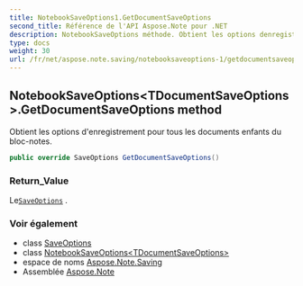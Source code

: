 ```yaml
---
title: NotebookSaveOptions1.GetDocumentSaveOptions
second_title: Référence de l'API Aspose.Note pour .NET
description: NotebookSaveOptions méthode. Obtient les options denregistrement pour tous les documents enfants du blocnotes.
type: docs
weight: 30
url: /fr/net/aspose.note.saving/notebooksaveoptions-1/getdocumentsaveoptions/
---
```

## NotebookSaveOptions&lt;TDocumentSaveOptions&gt;.GetDocumentSaveOptions method

Obtient les options d'enregistrement pour tous les documents enfants du bloc-notes.

```csharp
public override SaveOptions GetDocumentSaveOptions()
```

### Return_Value

Le[`SaveOptions`](../../saveoptions/) .

### Voir également

* class [SaveOptions](../../saveoptions/)
* class [NotebookSaveOptions&lt;TDocumentSaveOptions&gt;](../)
* espace de noms [Aspose.Note.Saving](../../notebooksaveoptions-1/)
* Assemblée [Aspose.Note](../../../)


